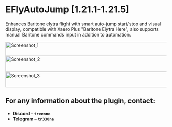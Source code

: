 # EFlyAutoJump [1.21.1-1.21.5]
Enhances Baritone elytra flight with smart auto-jump start/stop and visual display, compatible with Xaero Plus "Baritone Elytra Here", also supports manual Baritone commands input in addition to automation.

<img width="563" height="43" alt="Screenshot_1" src="https://github.com/user-attachments/assets/c43c287a-901e-49b5-a44b-2d0d2600e061" />
<img width="757" height="51" alt="Screenshot_2" src="https://github.com/user-attachments/assets/5363deab-9483-44ed-9678-f5e1cce39dd9" />
<img width="575" height="48" alt="Screenshot_3" src="https://github.com/user-attachments/assets/d3b34999-bb97-4213-a24b-e2e5907557ba" />

## For any information about the plugin, contact:
- **Discord – ```treeone```**
- **Telegram – ```tr330ne```**
